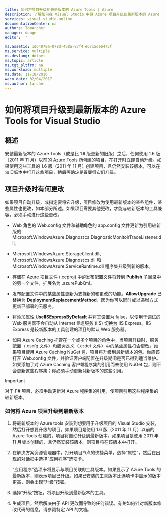 ```yaml
---
title: 如何将项目升级到最新版本的 Azure Tools | Azure
description: 了解如何在 Visual Studio 中将 Azure 项目升级到最新版本的 Azure Tools
services: visual-studio-online
documentationCenter: na
authors: TomArcher
manager: douge
editor: ''

ms.assetid: 1d64070a-078d-468a-87f4-e6715de6475f
ms.service: multiple
ms.devlang: dotnet
ms.topic: article
ms.tgt_pltfrm: na
ms.workload: multiple
ms.date: 11/18/2016
wacn.date: 02/04/2017
ms.author: tarcher
---
```


# 如何将项目升级到最新版本的 Azure Tools for Visual Studio

## 概述

安装最新版本的 Azure Tools（或是比 1.6 版更新的旧版）之后，任何使用 1.6 版（2011 年 11 月）以前的 Azure Tools 所创建的项目，在打开时立即自动升级。如果使用这些工具的 1.6 版（2011 年 11 月）创建项目，且仍然安装该版本，可以在较旧版本中打开这些项目，稍后再确定是否要将它们升级。

## 项目升级时有何更改

如果项目自动升级，或指定要将它升级，项目修改为使用最新版本的某些组件，某些属性也更改，如本部分所述。如果项目需要其他更改，才能与较新版本的工具兼容，必须手动进行这些更改。

- Web 角色的 Web.config 文件和辅助角色的 app.config 文件更新为引用较新版的 Microsoft.WindowsAzure.Diagnostics.DiagnosticMonitoirTraceListener.dll。

- Microsoft.WindowsAzure.StorageClient.dll、Microsoft.WindowsAzure.Diagnostics.dll 和 Microsoft.WindowsAzure.ServiceRuntime.dll 程序集升级到新的版本。

- 存储在 Azure 项目文件 (.ccproj) 中的发布配置文件将转到 **Publish** 子目录中的另一个文件，扩展名为 .azurePubXml。

- 发布配置文件中的某些属性更新为支持新的和更改的功能。**AllowUpgrade** 已替换为 **DeploymentReplacementMethod**，因为你可以同时或以递增方式更新已部署的云服务。

- 将添加属性 **UseIISExpressByDefault** 并将其设置为 false，以便用于调试的 Web 服务器不会自动从 Internet 信息服务 (IIS) 切换为 IIS Express。IIS Express 是较新版本的工具创建的项目的默认 Web 服务器。

- 如果 Azure Caching 托管在一个或多个项目的角色中，当项目升级时，服务配置（.cscfg 文件）和服务定义（.csdef 文件）中的某些属性将会更改。如果项目使用 Azure Caching NuGet 包，项目将升级到最新版本的包。你应该打开 Web.config 文件，并验证客户端配置在升级期间是否已得到适当维护。如果添加了对 Azure Caching 客户端程序集的引用而未使用 NuGet 包，则不会更新这些程序集；你必须手动更新对新版本的这些引用。

>[!IMPORTANT]
> 对于 F# 项目，必须手动更新对 Azure 程序集的引用，使项目引用这些程序集的较新版本。

### 如何将 Azure 项目升级到最新版本

1. 将最新版本的 Azure tools 安装到想要用于升级项目的 Visual Studio 安装，然后打开想要升级的项目。如果项目是使用 1.6 版（2011 年 11 月）以前的 Azure Tools 创建的，项目将自动升级到最新版本。如果项目是使用 2011 年 11 月版本创建的，且仍然安装该版本，则项目将在该版本中打开。

1. 在解决方案资源管理器中，打开项目节点的快捷菜单，选择“属性”，然后在出现的对话框中选择“应用程序”选项卡。

    “应用程序”选项卡将显示与项目关联的工具版本。如果显示了 Azure Tools 的最新版本，则表示项目已升级。如果已安装的工具版本比选项卡中显示的版本更高，则会出现“升级”按钮。

1. 选择“升级”按钮，将项目升级到最新版本的工具。

1. 生成项目，然后解决由于 API 更改而导致的任何错误。有关如何针对新版本修改代码的信息，请参阅特定 API 的文档。

<!---HONumber=Mooncake_0503_2016-->